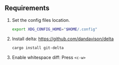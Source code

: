## Requirements

1. Set the config files location.

   ```zsh
   export XDG_CONFIG_HOME="$HOME/.config"
   ```

2. Install delta: https://github.com/dandavison/delta

   ```zsh
   cargo install git-delta
   ```

3. Enable whitespace diff: Press `<c-w>`

